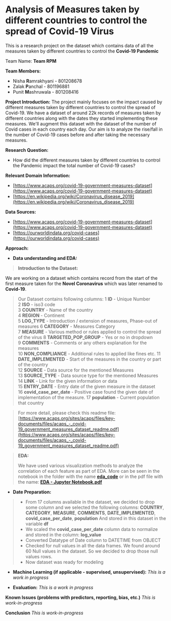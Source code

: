# Analysis of Measures taken by different countries to control the spread of Covid-19 Virus

This is a research project on the dataset which contains data of all the measures taken by different countries to control the **Covid-19 Pandemic**

Team Name: **Team RPM**

**Team Members:**

 - Nisha **R**amrakhyani - 801208678
 - Zalak **P**anchal - 801196881
 - Punit **M**ashruwala - 801208416

**Project Introduction:**
The project mainly focuses on the impact caused by different measures taken by different countries to control the spread of Covid-19. 
We have a dataset of around 22k records of measures taken by different countries along with the dates they started implementing these measures. 
We'll augment this dataset with the dataset of the number of Covid cases in each country each day. 
Our aim is to analyze the rise/fall in the number of Covid-19 cases before and after taking the necessary measures.

**Research Question:**

 - How did the different measures taken by different countries to
   control the Pandemic impact the total number of Covid-19 cases?

**Relevant Domain Information:** 

 - [https://www.acaps.org/covid-19-government-measures-dataset](https://www.acaps.org/covid-19-government-measures-dataset)
 - [https://en.wikipedia.org/wiki/Coronavirus_disease_2019](https://en.wikipedia.org/wiki/Coronavirus_disease_2019)

**Data Sources:**

 - [https://www.acaps.org/covid-19-government-measures-dataset](https://www.acaps.org/covid-19-government-measures-dataset)
 - [https://ourworldindata.org/covid-cases](https://ourworldindata.org/covid-cases)

**Approach:**

 - **Data understanding and EDA:**

	  

> **Introduction to the Dataset:**
> 
We are working on a dataset which contains record from the start of the first measure taken for the **Novel Coronavirus** which was later renamed to **Covid-19**.
> Our Dataset contains following columns: 
>  1   **ID** - Unique Number                  
 2   **ISO** - iso3 code                 
 3   **COUNTRY** - Name of the country                  
 4   **REGION** - Continent                  
 5   **LOG_TYPE** - Introduction / extension of measures, Phase-out of measures
 6   **CATEGORY** - Measures Category              
 7   **MEASURE** - Various method or rules applied to control the spread of the virus
 8   **TARGETED_POP_GROUP**   - Yes or no in dropdown     
 9   **COMMENTS**  - Comments or any others explanation for the measures      
 10   **NON_COMPLIANCE**  - Additional rules to applied like fines etc.
 11  **DATE_IMPLEMENTED** - Start of the measures in the country or part of the country       
 12  **SOURCE** - Data source for the mentioned Measures                 
 13  **SOURCE_TYPE** -  Data source type for the mentioned Measures         
 14  **LINK** - Link for the given information or data           
 15  **ENTRY_DATE** - Entry date of the given measure in the dataset          
 16  **covid_case_per_date** - Positive case found the given date of implementation of the measure.
 17  **population**  - Current population that country 
         
>  For more detail, please check this readme file:     
[https://www.acaps.org/sites/acaps/files/key-documents/files/acaps_-_covid-19_government_measures_dataset_readme.pdf](https://www.acaps.org/sites/acaps/files/key-documents/files/acaps_-_covid-19_government_measures_dataset_readme.pdf)

> 
> **EDA:**
> 
> We have used various visualization methods to analyze the correlation of each feature as part of EDA.
> More can be seen in the notebook in the folder with the name [**eda_code**](https://github.com/punitMashruwala/kdd_covid-19/tree/main/eda_code) or in the pdf file with the name: [**EDA - Jupyter Notebook.pdf**](https://github.com/punitMashruwala/kdd_covid-19/blob/main/EDA%20-%20Jupyter%20Notebook.pdf)


 - **Date Preparation:**
 
> - From 17 columns available in the dataset, we decided to drop some
   column and we selected the following columns:
     **COUNTRY**, 
 **CATEGORY**, 
 **MEASURE**, 
 **COMMENTS**,
**DATE_IMPLEMENTED**, 
**covid_case_per_date**, 
**population** 
And stored in this dataset in the variable **df**
> - We scaled the **covid_case_per_date** column data to normalize and stored in the column: **log_value**
> - Converted Datatype of Date column to DATETIME from OBJECT
> - Checked for null values in all the data frames. We found around 60 Null values in the dataset. So we decided to drop those null values rows. 
> - Now dataset was ready for modeling
 
   

 




 - **Machine Learning (if applicable - supervised, unsupervised):**
	  *This is a work in progress*
	  
 - **Evaluation:**
	  *This is a work in progress*

	  

**Known Issues (problems with predictors, reporting, bias, etc.)** 
			*This is work-in-progress*

**Conclusion**
			*This is work-in-progress*
